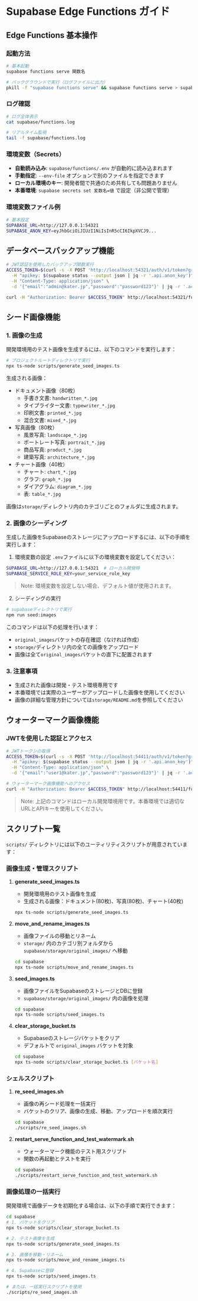 # Supabase Edge Functions ガイド

## Edge Functions 基本操作

### 起動方法

```bash
# 基本起動
supabase functions serve 関数名

# バックグラウンドで実行（ログファイルに出力）
pkill -f "supabase functions serve" && supabase functions serve > supabase/functions.log 2>&1 &
```

### ログ確認

```bash
# ログ全体表示
cat supabase/functions.log

# リアルタイム監視
tail -f supabase/functions.log
```

### 環境変数（Secrets）

- **自動読み込み**: `supabase/functions/.env` が自動的に読み込まれます
- **手動指定**: `--env-file` オプションで別のファイルを指定できます
- **ローカル環境のキー**: 開発者間で共通のため共有しても問題ありません
- **本番環境**: `supabase secrets set 変数名=値` で設定（非公開で管理）

### 環境変数ファイル例

```bash
# 基本設定
SUPABASE_URL=http://127.0.0.1:54321
SUPABASE_ANON_KEY=eyJhbGciOiJIUzI1NiIsInR5cCI6IkpXVCJ9...
```


## データベースバックアップ機能

```bash
# JWT認証を使用したバックアップ関数実行
ACCESS_TOKEN=$(curl -s -X POST 'http://localhost:54321/auth/v1/token?grant_type=password' \
  -H "apikey: $(supabase status --output json | jq -r '.api.anon_key')" \
  -H "Content-Type: application/json" \
  -d '{"email":"admin@kater.jp","password":"password123"}' | jq -r '.access_token')

curl -H "Authorization: Bearer $ACCESS_TOKEN" http://localhost:54321/functions/v1/db-backup
```

## シード画像機能

### 1. 画像の生成

開発環境用のテスト画像を生成するには、以下のコマンドを実行します：

```bash
# プロジェクトルートディレクトリで実行
npx ts-node scripts/generate_seed_images.ts
```

生成される画像：
- ドキュメント画像（80枚）
  - 手書き文書: `handwritten_*.jpg`
  - タイプライター文書: `typewriter_*.jpg`
  - 印刷文書: `printed_*.jpg`
  - 混合文書: `mixed_*.jpg`
- 写真画像（80枚）
  - 風景写真: `landscape_*.jpg`
  - ポートレート写真: `portrait_*.jpg`
  - 商品写真: `product_*.jpg`
  - 建築写真: `architecture_*.jpg`
- チャート画像（40枚）
  - チャート: `chart_*.jpg`
  - グラフ: `graph_*.jpg`
  - ダイアグラム: `diagram_*.jpg`
  - 表: `table_*.jpg`

画像は`storage/`ディレクトリ内のカテゴリごとのフォルダに生成されます。

### 2. 画像のシーディング

生成した画像をSupabaseのストレージにアップロードするには、以下の手順を実行します：

1. 環境変数の設定
`.env`ファイルに以下の環境変数を設定してください：
```bash
SUPABASE_URL=http://127.0.0.1:54321  # ローカル開発時
SUPABASE_SERVICE_ROLE_KEY=your_service_role_key
```

> Note: 環境変数を設定しない場合、デフォルト値が使用されます。

2. シーディングの実行
```bash
# supabaseディレクトリで実行
npm run seed:images
```

このコマンドは以下の処理を行います：
- `original_images`バケットの存在確認（なければ作成）
- `storage/`ディレクトリ内の全ての画像をアップロード
- 画像は全て`original_images`バケットの直下に配置されます

### 3. 注意事項

- 生成された画像は開発・テスト環境専用です
- 本番環境では実際のユーザーがアップロードした画像を使用してください
- 画像の詳細な管理方針については`storage/README.md`を参照してください

## ウォーターマーク画像機能

### JWTを使用した認証とアクセス

```bash
# JWTトークンの取得
ACCESS_TOKEN=$(curl -s -X POST 'http://localhost:54411/auth/v1/token?grant_type=password' \
  -H "apikey: $(supabase status --output json | jq -r '.api.anon_key')" \
  -H "Content-Type: application/json" \
  -d '{"email":"user1@kater.jp","password":"password123"}' | jq -r '.access_token')

# ウォーターマーク画像機能へのアクセス
curl -H "Authorization: Bearer $ACCESS_TOKEN" http://localhost:54411/functions/v1/watermark-image/0287da2f-4058-891c-787e-7d68a7346ee8
```

> Note: 上記のコマンドはローカル開発環境用です。本番環境では適切なURLとAPIキーを使用してください。

## スクリプト一覧

`scripts/` ディレクトリには以下のユーティリティスクリプトが用意されています：

### 画像生成・管理スクリプト

1. **generate_seed_images.ts**
   - 開発環境用のテスト画像を生成
   - 生成される画像：ドキュメント(80枚)、写真(80枚)、チャート(40枚)
   ```bash
   npx ts-node scripts/generate_seed_images.ts
   ```

2. **move_and_rename_images.ts**
   - 画像ファイルの移動とリネーム
   - `storage/` 内のカテゴリ別フォルダから `supabase/storage/original_images/` へ移動
   ```bash
   cd supabase
   npx ts-node scripts/move_and_rename_images.ts
   ```

3. **seed_images.ts**
   - 画像ファイルをSupabaseのストレージとDBに登録
   - `supabase/storage/original_images/` 内の画像を処理
   ```bash
   cd supabase
   npx ts-node scripts/seed_images.ts
   ```

4. **clear_storage_bucket.ts**
   - Supabaseのストレージバケットをクリア
   - デフォルトで `original_images` バケットを対象
   ```bash
   cd supabase
   npx ts-node scripts/clear_storage_bucket.ts [バケット名]
   ```

### シェルスクリプト

1. **re_seed_images.sh**
   - 画像の再シード処理を一括実行
   - バケットのクリア、画像の生成、移動、アップロードを順次実行
   ```bash
   cd supabase
   ./scripts/re_seed_images.sh
   ```

2. **restart_serve_function_and_test_watermark.sh**
   - ウォーターマーク機能のテスト用スクリプト
   - 関数の再起動とテストを実行
   ```bash
   cd supabase
   ./scripts/restart_serve_function_and_test_watermark.sh
   ```

### 画像処理の一括実行

開発環境で画像データを初期化する場合は、以下の手順で実行できます：

```bash
cd supabase
# 1. バケットをクリア
npx ts-node scripts/clear_storage_bucket.ts

# 2. テスト画像を生成
npx ts-node scripts/generate_seed_images.ts

# 3. 画像を移動・リネーム
npx ts-node scripts/move_and_rename_images.ts

# 4. Supabaseに登録
npx ts-node scripts/seed_images.ts

# または、一括実行スクリプトを使用
./scripts/re_seed_images.sh
```